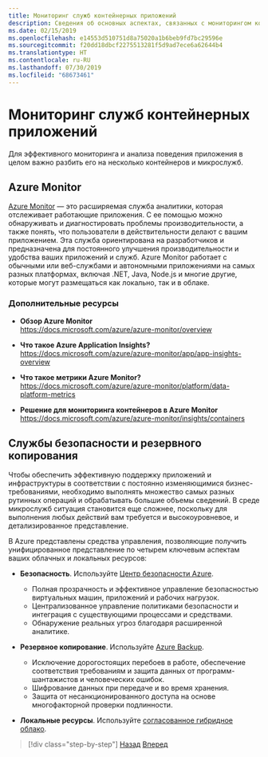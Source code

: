 ```yaml
---
title: Мониторинг служб контейнерных приложений
description: Сведения об основных аспектах, связанных с мониторингом контейнерных архитектур
ms.date: 02/15/2019
ms.openlocfilehash: e14553d510751d8a75020a1b6beb9fd7bc29596e
ms.sourcegitcommit: f20dd18dbcf2275513281f5d9ad7ece6a62644b4
ms.translationtype: HT
ms.contentlocale: ru-RU
ms.lasthandoff: 07/30/2019
ms.locfileid: "68673461"
---
```

# <a name="monitor-containerized-application-services"></a>Мониторинг служб контейнерных приложений

Для эффективного мониторинга и анализа поведения приложения в целом важно разбить его на несколько контейнеров и микрослужб.

## <a name="azure-monitor"></a>Azure Monitor

[Azure Monitor](https://azure.microsoft.com/services/monitor/) — это расширяемая служба аналитики, которая отслеживает работающие приложения. С ее помощью можно обнаруживать и диагностировать проблемы производительности, а также понять, что пользователи в действительности делают с вашим приложением. Эта служба ориентирована на разработчиков и предназначена для постоянного улучшения производительности и удобства ваших приложений и служб. Azure Monitor работает с обычными или веб-службами и автономными приложениями на самых разных платформах, включая .NET, Java, Node.js и многие другие, которые могут размещаться как локально, так и в облаке.

### <a name="additional-resources"></a>Дополнительные ресурсы

- **Обзор Azure Monitor** \
  <https://docs.microsoft.com/azure/azure-monitor/overview>

- **Что такое Azure Application Insights?** \
  <https://docs.microsoft.com/azure/azure-monitor/app/app-insights-overview>

- **Что такое метрики Azure Monitor?** \
  <https://docs.microsoft.com/azure/azure-monitor/platform/data-platform-metrics>

- **Решение для мониторинга контейнеров в Azure Monitor** \
  <https://docs.microsoft.com/azure/azure-monitor/insights/containers>

## <a name="security-and-backup-services"></a>Службы безопасности и резервного копирования

Чтобы обеспечить эффективную поддержку приложений и инфраструктуры в соответствии с постоянно изменяющимися бизнес-требованиями, необходимо выполнять множество самых разных рутинных операций и обрабатывать большие объемы сведений. В среде микрослужб ситуация становится еще сложнее, поскольку для выполнения любых действий вам требуется и высокоуровневое, и детализированное представление.

В Azure представлены средства управления, позволяющие получить унифицированное представление по четырем ключевым аспектам ваших облачных и локальных ресурсов:

- **Безопасность**. Используйте [Центр безопасности Azure](https://azure.microsoft.com/services/security-center/).
  - Полная прозрачность и эффективное управление безопасностью виртуальных машин, приложений и рабочих нагрузок.
  - Централизованное управление политиками безопасности и интеграция с существующими процессами и средствами.
  - Обнаружение реальных угроз благодаря расширенной аналитике.

- **Резервное копирование**. Используйте [Azure Backup](https://azure.microsoft.com/services/backup/).
  - Исключение дорогостоящих перебоев в работе, обеспечение соответствия требованиям и защита данных от программ-шантажистов и человеческих ошибок.
  - Шифрование данных при передаче и во время хранения.
  - Защита от несанкционированного доступа на основе многофакторной проверки подлинности.

- **Локальные ресурсы**. Используйте [согласованное гибридное облако](https://azure.microsoft.com/resources/truly-consistent-hybrid-cloud-with-microsoft-azure/).

>[!div class="step-by-step"]
>[Назад](manage-production-docker-environments.md)
>[Вперед](../key-takeaways/index.md)
